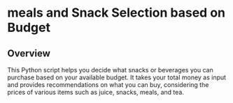 # meals and Snack Selection based on Budget

## Overview

This Python script helps you decide what snacks or beverages you can purchase based on your available budget. It takes your total money as input and provides recommendations on what you can buy, considering the prices of various items such as juice, snacks, meals, and tea.
